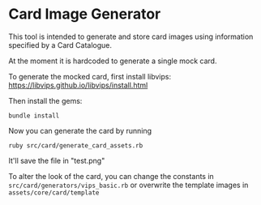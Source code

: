 # Card Image Generator

This tool is intended to generate and store card images using information specified by a Card Catalogue.

At the moment it is hardcoded to generate a single mock card.

To generate the mocked card, first install libvips:
https://libvips.github.io/libvips/install.html

Then install the gems:
```
bundle install
```

Now you can generate the card by running
```
ruby src/card/generate_card_assets.rb
```

It'll save the file in "test.png"

To alter the look of the card, you can change the constants in `src/card/generators/vips_basic.rb` or overwrite the template images in `assets/core/card/template`
